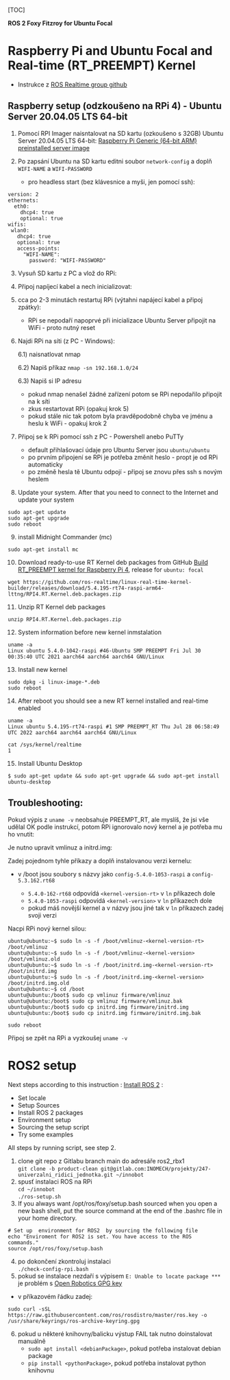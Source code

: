 [TOC]


**ROS 2 Foxy Fitzroy for Ubuntu Focal**

<div id="RT_PREEMPT">

# Raspberry Pi and Ubuntu Focal and Real-time (RT_PREEMPT) Kernel 
- Instrukce z [ROS Realtime group github](https://github.com/ros-realtime/linux-real-time-kernel-builder/tree/v5.4.106-rt54-raspi-arm64-lttng-Latest#deploy-new-kernel-on-raspberry-pi4)
  
## Raspberry setup (odzkoušeno na RPi 4) - Ubuntu Server 20.04.05 LTS 64-bit

1) Pomocí RPI Imager naisntalovat na SD kartu (ozkoušeno s 32GB) Ubuntu Server 20.04.05 LTS 64-bit: [Raspberry Pi Generic (64-bit ARM) preinstalled server image](https://cdimage.ubuntu.com/releases/focal/release/ubuntu-20.04.5-preinstalled-server-arm64+raspi.img.xz) 

2) Po zapsání Ubuntu na SD kartu editni soubor `network-config` a doplň `WIFI-NAME` a `WIFI-PASSWORD`
    - pro headless start (bez klávesnice a myši, jen pomocí ssh):

```
version: 2
ethernets:
  eth0:
    dhcp4: true
    optional: true
wifis:
 wlan0:
   dhcp4: true
   optional: true
   access-points:
     "WIFI-NAME":
       password: "WIFI-PASSWORD"
```

3) Vysuň SD kartu z PC a vlož do RPi: 

4) Připoj napíjecí kabel a nech inicializovat:

5) cca po 2-3 minutách restartuj RPi (výtahni napájecí kabel a připoj zpátky):
    - RPi se nepodaří napoprvé při inicializace Ubuntu Server připojit na WiFi - proto nutný reset


6) Najdi RPi na síti (z PC - Windows): 

     6.1) naisnatlovat nmap

     6.2) Napiš příkaz `nmap -sn 192.168.1.0/24`

     6.3) Napiš si IP adresu
     - pokud nmap nenašel žádné zařízení potom se RPi nepodařilo připojit na k síti 
     - zkus restartovat RPi (opakuj krok 5)
     - pokud stále nic tak potom byla pravděpodobně chyba ve jménu a heslu k WiFi - opakuj krok 2

7) Připoj se k RPi pomocí ssh z PC - Powershell anebo PuTTy 
    - default přihlašovací údaje pro Ubuntu Server jsou `ubuntu/ubuntu`
    - po prvním připojení se RPi je potřeba změnit heslo - propt je od RPi automaticky
    - po změně hesla tě Ubuntu odpojí - připoj se znovu přes ssh s novým heslem  
8) Update your system. After that you need to connect to the Internet and update your system
```
sudo apt-get update 
sudo apt-get upgrade
sudo reboot
```
9) install Midnight Commander (mc) 
```
sudo apt-get install mc
```
10) Download ready-to-use RT Kernel deb packages from GitHub [Build RT_PREEMPT kernel for Raspberry Pi 4](https://github.com/ros-realtime/linux-real-time-kernel-builder/releases), release for `ubuntu: focal`
```
wget https://github.com/ros-realtime/linux-real-time-kernel-builder/releases/download/5.4.195-rt74-raspi-arm64-lttng/RPI4.RT.Kernel.deb.packages.zip
```
11) Unzip RT Kernel deb packages 
```
unzip RPI4.RT.Kernel.deb.packages.zip
```
12) System information before new kernel inmstalation
```
uname -a
Linux ubuntu 5.4.0-1042-raspi #46-Ubuntu SMP PREEMPT Fri Jul 30 00:35:40 UTC 2021 aarch64 aarch64 aarch64 GNU/Linux
```
13) Install new kernel
```
sudo dpkg -i linux-image-*.deb
sudo reboot
```
14) After reboot you should see a new RT kernel installed and real-time enabled
```
uname -a
Linux ubuntu 5.4.195-rt74-raspi #1 SMP PREEMPT_RT Thu Jul 28 06:58:49 UTC 2022 aarch64 aarch64 aarch64 GNU/Linux

cat /sys/kernel/realtime
1
```
15) Install Ubuntu Desktop 
```
$ sudo apt-get update && sudo apt-get upgrade && sudo apt-get install ubuntu-desktop
```

## Troubleshooting: 

Pokud výpis z `uname -v` neobsahuje PREEMPT_RT, ale myslíš, že jsi vše udělal OK podle instrukcí, potom RPi ignorovalo nový kernel a je potřeba mu ho vnutit:

Je nutno upravit vmlinuz a initrd.img:

Zadej pojednom tyhle příkazy a doplň instalovanou verzi kernelu:

- v /boot jsou soubory s názvy jako `config-5.4.0-1053-raspi` a `config-5.3.162.rt68` 

  - `5.4.0-162-rt68` odpovídá ``<kernel-version-rt>`` v `ln` příkazech dole   
  - `5.4.0-1053-raspi` odpovídá ``<kernel-version>`` v `ln` příkazech dole 
  - pokud máš novější kernel a v názvy jsou jiné tak v `ln` příkazech zadej svoji verzi

Nacpi RPi nový kernel silou: 

``ubuntu@ubuntu:~$ sudo ln -s -f /boot/vmlinuz-<kernel-version-rt> /boot/vmlinuz``  
``ubuntu@ubuntu:~$ sudo ln -s -f /boot/vmlinuz-<kernel-version> /boot/vmlinuz.old``  
``ubuntu@ubuntu:~$ sudo ln -s -f /boot/initrd.img-<kernel-version-rt> /boot/initrd.img``  
``ubuntu@ubuntu:~$ sudo ln -s -f /boot/initrd.img-<kernel-version> /boot/initrd.img.old``  
``ubuntu@ubuntu:~$ cd /boot``  
``ubuntu@ubuntu:/boot$ sudo cp vmlinuz firmware/vmlinuz``  
``ubuntu@ubuntu:/boot$ sudo cp vmlinuz firmware/vmlinuz.bak``  
``ubuntu@ubuntu:/boot$ sudo cp initrd.img firmware/initrd.img``  
``ubuntu@ubuntu:/boot$ sudo cp initrd.img firmware/initrd.img.bak``  

``sudo reboot``  

Připoj se zpět na RPi a vyzkoušej `uname -v`

</div>

<div id="ROS2">

# ROS2 setup
Next steps according to this instruction : [Install ROS 2](https://docs.ros.org/en/foxy/Installation/Ubuntu-Install-Debians.html) :
- Set locale
- Setup Sources
- Install ROS 2 packages
- Environment setup
- Sourcing the setup script
- Try some examples

All steps by running script, see step 2.

1) clone git repo z Gitlabu branch main do adresáře ros2_rbx1   
``git clone -b product-clean git@gitlab.com:INOMECH/projekty/247-univerzalni_ridici_jednotka.git ~/innobot``
2) spusť instalaci ROS na RPi   
``cd ~/innobot``  
``./ros-setup.sh``
3) If you always want /opt/ros/foxy/setup.bash sourced when you open a new bash shell, put the source command at the end of the .bashrc file in your home directory.
```
# Set up  environment for ROS2  by sourcing the following file
echo "Enviroment for ROS2 is set. You have access to the ROS commands."
source /opt/ros/foxy/setup.bash
```
4) po dokončení zkontroluj instalaci   
``./check-config-rpi.bash``
5) pokud se instalace nezdaří s výpisem `E: Unable to locate package ***` je problém s [Open Robotics GPG key](https://discourse.ros.org/t/ros-gpg-key-expiration-incident/20669)
  -  v příkazovém řádku zadej: 
  ```
  sudo curl -sSL https://raw.githubusercontent.com/ros/rosdistro/master/ros.key -o /usr/share/keyrings/ros-archive-keyring.gpg
  ```
6) pokud u některé knihovny/balicku výstup FAIL tak nutno doinstalovat manuálně 
    - ``sudo apt install <debianPackage>``, pokud potřeba instalovat debian package
    - ``pip install <pythonPackage>``, pokud potřeba instalovat python knihovnu
</div>




